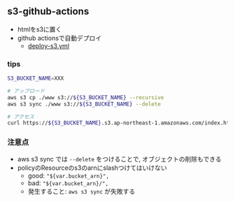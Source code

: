 ## s3-github-actions

- htmlをs3に置く
- github actionsで自動デプロイ
  - [deploy-s3.yml](/.github/workflows/deploy-s3.yml)

### tips

```bash
S3_BUCKET_NAME=XXX

# アップロード
aws s3 cp ./www s3://${S3_BUCKET_NAME} --recursive
aws s3 sync ./www s3://${S3_BUCKET_NAME} --delete

# アクセス
curl https://${S3_BUCKET_NAME}.s3.ap-northeast-1.amazonaws.com/index.html
```

### 注意点
- aws s3 sync では `--delete` をつけることで, オブジェクトの削除もできる
- policyのResourceのs3のarnにslashつけてはいけない
  - good: `"${var.bucket_arn}",`
  - bad: `"${var.bucket_arn}/",`
  - 発生すること: `aws s3 sync` が失敗する
